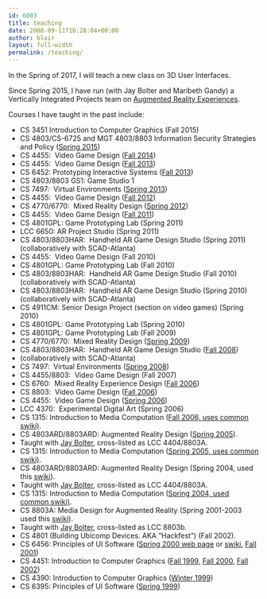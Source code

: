 ```yaml
---
id: 6003
title: teaching
date: 2008-09-11T16:28:04+00:00
author: blair
layout: full-width
permalink: /teaching/
---
```


In the Spring of 2017, I will teach a new class on 3D User Interfaces.

Since Spring 2015, I have run (with Jay Bolter and Maribeth Gandy) a Vertically Integrated Projects team on [Augmented Reality Experiences](http://www.vip.gatech.edu/teams/augmented-reality-experiences). 

Courses I have taught in the past include:
* CS 3451 Introduction to Computer Graphics (Fall 2015)
* CS 4803/CS-6725 and MGT 4803/8803 Information Security Strategies and Policy ([Spring 2015](http://ael.gatech.edu/infosec-policy-s15/))
* CS 4455:  Video Game Design (<a href="http://ael.gatech.edu/cs4455f14">Fall 2014</a>)
* CS 4455:  Video Game Design (<a href="http://ael.gatech.edu/cs4455f13">Fall 2013</a>)
* CS 6452:  Prototyping Interactive Systems  (<a href="http://ael.gatech.edu/cs6452f13">Fall 2013</a>)
* CS 4803/8803 GS1:  Game Studio 1
* CS 7497:  Virtual Environments (<a href="http://ael.gatech.edu/cs7497s13">Spring 2013</a>)
* CS 4455:  Video Game Design (<a href="http://ael.gatech.edu/cs4455f12">Fall 2012</a>)
* CS 4770/6770:  Mixed Reality Design (<a href="http://ael.gatech.edu/mrdesignclass">Spring 2012</a>)
* CS 4455:  Video Game Design (<a href="http://ael.gatech.edu/cs4455f11">Fall 2011</a>)
* CS 4801GPL: Game Prototyping Lab (Spring 2011)
* LCC 6650: AR Project Studio (Spring 2011)
* CS 4803/8803HAR:  Handheld AR Game Design Studio (Spring 2011) (collaboratively with SCAD-Atlanta)
* CS 4455:  Video Game Design (Fall 2010)
* CS 4801GPL: Game Prototyping Lab (Fall 2010)
* CS 4803/8803HAR:  Handheld AR Game Design Studio (Fall 2010) (collaboratively with SCAD-Atlanta)
* CS 4803/8803HAR:  Handheld AR Game Design Studio (Spring 2010) (collaboratively with SCAD-Atlanta)
* CS 4911CM: Senior Design Project (section on video games) (Spring 2010)
* CS 4801GPL: Game Prototyping Lab (Spring 2010)
* CS 4801GPL: Game Prototyping Lab (Fall 2009)
* CS 4770/6770:  Mixed Reality Design (<a title="http://www.cc.gatech.edu/classes/AY2009/cs4770_spring/" href="http://www.cc.gatech.edu/classes/AY2009/cs4770_spring/">Spring 2009</a>)
* CS 4803/8803HAR:  Handheld AR Game Design Studio (<a title="http://www.cc.gatech.edu/classes/AY2009/cs4803_fall/" href="http://www.cc.gatech.edu/classes/AY2009/cs4803_fall/">Fall 2008</a>)
* (collaboratively with SCAD-Atlanta)
* CS 7497:  Virtual Environments (<a title="http://www.cc.gatech.edu/classes/AY2008/cs7497_spring" href="http://www.cc.gatech.edu/classes/AY2008/cs7497_spring">Spring 2008</a>)
* CS 4455/8803:  Video Game Design (Fall 2007)
* CS 6760:  Mixed Reality Experience Design (<a title="http://kingkong.cc.gatech.edu:8080/ARDesign" href="http://kingkong.cc.gatech.edu:8080/ARDesign">Fall 2006</a>)
* CS 8803:  Video Game Design (<a title="http://swiki.cc.gatech.edu/cs4455/557" href="http://swiki.cc.gatech.edu/cs4455/557">Fall 2006</a>)
* CS 4455:  Video Game Design (<a title="http://www.cc.gatech.edu/classes/AY2006/cs4455_spring/" href="http://www.cc.gatech.edu/classes/AY2006/cs4455_spring/">Spring 2006</a>)
* LCC 4370:  Experimental Digital Art (Spring 2006)
* CS 1315: Introduction to Media Computation (<a title="http://coweb.cc.gatech.edu/cs1315" href="http://coweb.cc.gatech.edu/cs1315">Fall 2006, uses common swiki)</a>.
* CS 4803ARD/8803ARD: Augmented Reality Design (<a title="http://kingkong.cc.gatech.edu:8080/ARDesign" href="http://kingkong.cc.gatech.edu:8080/ARDesign">Spring 2005</a>).
* Taught with <a title="http://www.lcc.gatech.edu/~bolter/" href="http://www.lcc.gatech.edu/%7Ebolter/">Jay Bolter</a>, cross-listed as LCC 4404/8803A.
* CS 1315: Introduction to Media Computation (<a title="http://coweb.cc.gatech.edu/cs1315" href="http://coweb.cc.gatech.edu/cs1315">Spring 2005, uses common swiki)</a>.
* CS 4803ARD/8803ARD: Augmented Reality Design (Spring 2004, used this <a title="http://kingkong.cc.gatech.edu:8080/ARDesign" href="http://kingkong.cc.gatech.edu:8080/ARDesign">swiki</a>).
* Taught with <a title="http://www.lcc.gatech.edu/~bolter/" href="http://www.lcc.gatech.edu/%7Ebolter/">Jay Bolter</a>, cross-listed as LCC 4404/8803A.
* CS 1315: Introduction to Media Computation (<a title="http://coweb.cc.gatech.edu/cs1315" href="http://coweb.cc.gatech.edu/cs1315">Spring 2004, used common swiki)</a>.
* CS 8803A: Media Design for Augmented Reality (Spring 2001-2003 used this <a title="http://swiki.cc.gatech.edu:8080/cs8803f" href="http://swiki.cc.gatech.edu:8080/cs8803f">swiki</a>).
* Taught with <a title="http://www.lcc.gatech.edu/~bolter/" href="http://www.lcc.gatech.edu/%7Ebolter/">Jay Bolter</a>, cross-listed as LCC 8803b.
* CS 4801 (Building Ubicomp Devices. AKA &#8220;Hackfest&#8221;) (Fall 2002).
* CS 6456: Principles of UI Software (<a title="http://www.cc.gatech.edu/classes/AY2000/cs6456_spring" href="http://www.cc.gatech.edu/classes/AY2000/cs6456_spring">Spring 2000 web page</a> or <a title="http://swiki.cc.gatech.edu:8080/cs6456" href="http://swiki.cc.gatech.edu:8080/cs6456">swiki</a>, <a title="http://www.cc.gatech.edu/classes/AY2002/cs4470_fall" href="http://www.cc.gatech.edu/classes/AY2002/cs4470_fall">Fall 2001</a>)
* CS 4451: Introduction to Computer Graphics (<a title="http://www.cc.gatech.edu/classes/AY2000/cs4451_fall" href="http://www.cc.gatech.edu/classes/AY2000/cs4451_fall">Fall 1999</a>, <a title="http://www.cc.gatech.edu/classes/AY2001/cs4451a_fall" href="http://www.cc.gatech.edu/classes/AY2001/cs4451a_fall">Fall 2000</a>, <a title="http://www.cc.gatech.edu/classes/AY2003/cs4451a_fall/" href="http://www.cc.gatech.edu/classes/AY2003/cs4451a_fall/">Fall 2002</a>)
* CS 4390: Introduction to Computer Graphics (<a title="http://www.cc.gatech.edu/classes/cs4390_99_winter" href="http://www.cc.gatech.edu/classes/cs4390_99_winter">Winter 1999</a>)
* CS 6395: Principles of UI Software (<a title="http://www.cc.gatech.edu/classes/cs6395_99_spring" href="http://www.cc.gatech.edu/classes/cs6395_99_spring">Spring 1999</a>)
		
